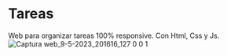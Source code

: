 # Tareas
Web para organizar tareas 100% responsive. Con Html, Css y Js.
![Captura web_9-5-2023_201616_127 0 0 1](https://github.com/Agustinhaag/Tareas/assets/122823252/5369c322-51a2-4f90-9b45-3bf1c1814e74)
